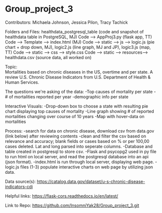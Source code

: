 # Group_project_3

Contributors: Michaela Johnson, Jessica Pilon, Tracy Tachick

Folders and Files:
healthdata_postgresql_table (code and snapshot of healthdata table in PostgreSQL, MJ)
Code --> AppProj3.py (flask app, TT)
Code --> Template --> index.html (MJ)
Code --> static --> js --> logic.js (pie chart + drop down, MJ), logic2.js (line graph, MJ and JP), logic3.js (map, TT)
Code --> static --> css --> style.css
Code --> static --> resources--> healthdata.csv (source data, all worked on)

Topic:  
Mortalities based on chronic diseases in the US, overtime and per state. 
A review U.S. Chronic Disease Indicators from U.S. Department of Health & Human Services.

The questions we're asking of the data:
-Top causes of mortality per state
-# of mortalities reported per year
-demographic info per state

Interactive Visuals:
-Drop-down box to choose a state with resulting pie chart displaying top causes of mortality
-Line graph showing # of reported mortalities changing over course of 10 years
-Map with hover-data on mortalities

Process:
-search for data on chronic disease, download csv from data.gov (link below) after reviewing contents
-clean and filter the csv based on relevance and accuracy; blank fields or cases based on % or per 100,00 cases deleted. Lat and long parsed into seperate columns.
-Database and table created in postgresql to store csv.
-Flask and psycopg2 used in py file to run html on local server, and read the postgresql database into an api (json format).
-index.html is run through local server, displaying web page.
-logic.js files (1-3) populate interactive charts on web page by utilizing json data.

Data source(s):
https://catalog.data.gov/dataset/u-s-chronic-disease-indicators-cdi

Helpful links:
https://flask-cors.readthedocs.io/en/latest/

Link to Repo:
https://github.com/InsomniYak28/Group_project_3.git
